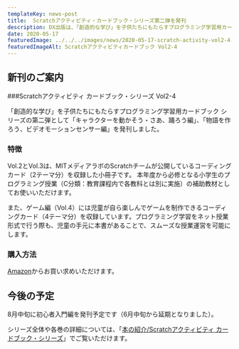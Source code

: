 ```yaml
---
templateKey: news-post
title:  Scratchアクティビティ・カードブック・シリーズ第二弾を発刊
description: DX出版は、「創造的な学び」を子供たちにもたらすプログラミング学習用カードブック シリーズの第二弾として「キャラクターを動かそう・さあ、踊ろう編」、「物語を作ろう、ビデオモーションセンサー編」を発刊しました。
date: 2020-05-17
featuredImage: ../../../images/news/2020-05-17-scratch-activity-vol2-4-featured.jpg
featuredImageAlt: Scratchアクティビティカードブック Vol2-4
---
```


## 新刊のご案内
###Scratchアクティビティ カードブック・シリーズ Vol2-4

「創造的な学び」を子供たちにもたらすプログラミング学習用カードブック シリーズの第二弾として「キャラクターを動かそう・さあ、踊ろう編」、「物語を作ろう、ビデオモーションセンサー編」を発刊しました。

### 特徴

Vol.2とVol.3は、MITメディアラボのScratchチームが公開しているコーディングカード（2テーマ分）を収録した小冊子です。
本年度から必修となる小学生のプログラミング授業（C分類：教育課程内で各教科とは別に実施）の補助教材としてお使いいただけます。

また、ゲーム編（Vol.4）には児童が自ら楽しんでゲームを制作できるコーディングカード（4テーマ分）を収録しています。プログラミング学習をネット授業形式で行う際も、児童の手元に本書があることで、スムーズな授業運営を可能にします。

### 購入方法
[Amazon](https://www.amazon.co.jp/s?k=DX出版&rh=n%3A2229003051&__mk_ja_JP=カタカナ)からお買い求めいただけます。

## 今後の予定

8月中旬に初心者入門編を発刊予定です（6月中旬から延期となりました）。

シリーズ全体や各巻の詳細については、「[本の紹介/Scratchアクティビティ カードブック・シリーズ](https://dx-publishing.jp/products/scratch-activity-card-book/)」でご覧いただけます。


